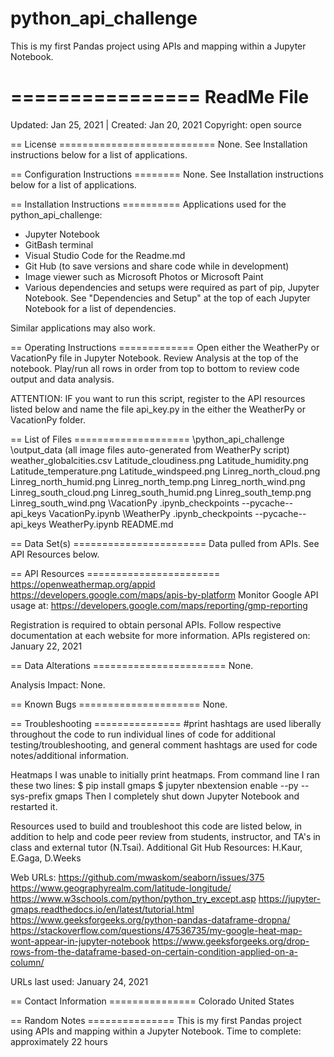 # python_api_challenge
This is my first Pandas project using APIs and mapping within a Jupyter Notebook.

================
ReadMe File
================

Updated: Jan 25, 2021 | Created: Jan 20, 2021
Copyright: open source

== License ===========================
None. See Installation instructions below for a list of applications.


== Configuration Instructions ========
None. See Installation instructions below for a list of applications.


== Installation Instructions ==========
Applications used for the python_api_challenge:
- Jupyter Notebook
- GitBash terminal
- Visual Studio Code for the Readme.md
- Git Hub (to save versions and share code while in development)
- Image viewer such as Microsoft Photos or Microsoft Paint
- Various dependencies and setups were required as part of pip, Jupyter Notebook. See "Dependencies and Setup" at the top of each Jupyter Notebook for a list of dependencies.

Similar applications may also work.


== Operating Instructions =============
Open either the WeatherPy or VacationPy file in Jupyter Notebook.
Review Analysis at the top of the notebook.
Play/run all rows in order from top to bottom to review code output and data analysis.

ATTENTION: IF you want to run this script, register to the API resources listed below and name the file api_key.py in the either the WeatherPy or VacationPy folder.

== List of Files ====================
\python_api_challenge
    \output_data  (all image files auto-generated from WeatherPy script)
        weather_globalcities.csv
        Latitude_cloudiness.png
        Latitude_humidity.png
        Latitude_temperature.png
        Latitude_windspeed.png
        Linreg_north_cloud.png
        Linreg_north_humid.png
        Linreg_north_temp.png
        Linreg_north_wind.png
        Linreg_south_cloud.png
        Linreg_south_humid.png
        Linreg_south_temp.png
        Linreg_south_wind.png
    \VacationPy
        .ipynb_checkpoints
        --pycache--
        api_keys
        VacationPy.ipynb
    \WeatherPy
        .ipynb_checkpoints
        --pycache--
        api_keys
        WeatherPy.ipynb
    README.md


== Data Set(s) =======================
Data pulled from APIs. See API Resources below.


== API Resources =======================
https://openweathermap.org/appid
https://developers.google.com/maps/apis-by-platform
Monitor Google API usage at: https://developers.google.com/maps/reporting/gmp-reporting

Registration is required to obtain personal APIs. Follow respective documentation at each website for more information.
APIs registered on: January 22, 2021


== Data Alterations =======================
None.

Analysis Impact: None.


== Known Bugs =====================
None.


== Troubleshooting ===============
#print hashtags are used liberally throughout the code to run individual lines of code for additional testing/troubleshooting, and general comment hashtags are used for code notes/additional information.

Heatmaps
I was unable to initially print heatmaps. From command line I ran these two lines:
$  pip install gmaps
$  jupyter nbextension enable --py --sys-prefix gmaps
Then I completely shut down Jupyter Notebook and restarted it.


Resources used to build and troubleshoot this code are listed below, in addition to help and code peer review from students, instructor, and TA's in class and external tutor (N.Tsai). 
Additional Git Hub Resources: H.Kaur, E.Gaga, D.Weeks


Web URLs:
https://github.com/mwaskom/seaborn/issues/375
https://www.geographyrealm.com/latitude-longitude/
https://www.w3schools.com/python/python_try_except.asp
https://jupyter-gmaps.readthedocs.io/en/latest/tutorial.html
https://www.geeksforgeeks.org/python-pandas-dataframe-dropna/
https://stackoverflow.com/questions/47536735/my-google-heat-map-wont-appear-in-jupyter-notebook
https://www.geeksforgeeks.org/drop-rows-from-the-dataframe-based-on-certain-condition-applied-on-a-column/


URLs last used: January 24, 2021



== Contact Information ===============
Colorado   United States



== Random Notes ===============
This is my first Pandas project using APIs and mapping within a Jupyter Notebook.
Time to complete: approximately 22 hours
